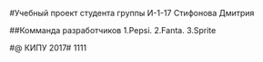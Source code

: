 #Учебный проект студента группы И-1-17 Стифонова Дмитрия

##Комманда разработчиков
 1.Pepsi.
 2.Fanta.
 3.Sprite
 
 
 
 #@ КИПУ 2017# 1111

